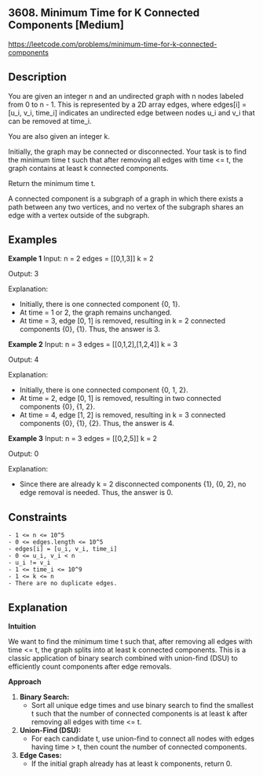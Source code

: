 ## 3608. Minimum Time for K Connected Components [Medium]

https://leetcode.com/problems/minimum-time-for-k-connected-components

## Description
You are given an integer n and an undirected graph with n nodes labeled from 0 to n - 1. This is represented by a 2D array edges, where edges[i] = [u_i, v_i, time_i] indicates an undirected edge between nodes u_i and v_i that can be removed at time_i.

You are also given an integer k.

Initially, the graph may be connected or disconnected. Your task is to find the minimum time t such that after removing all edges with time <= t, the graph contains at least k connected components.

Return the minimum time t.

A connected component is a subgraph of a graph in which there exists a path between any two vertices, and no vertex of the subgraph shares an edge with a vertex outside of the subgraph.

## Examples

**Example 1**
Input:
n = 2
edges = [[0,1,3]]
k = 2

Output:
3

Explanation:
- Initially, there is one connected component {0, 1}.
- At time = 1 or 2, the graph remains unchanged.
- At time = 3, edge [0, 1] is removed, resulting in k = 2 connected components {0}, {1}. Thus, the answer is 3.

**Example 2**
Input:
n = 3
edges = [[0,1,2],[1,2,4]]
k = 3

Output:
4

Explanation:
- Initially, there is one connected component {0, 1, 2}.
- At time = 2, edge [0, 1] is removed, resulting in two connected components {0}, {1, 2}.
- At time = 4, edge [1, 2] is removed, resulting in k = 3 connected components {0}, {1}, {2}. Thus, the answer is 4.

**Example 3**
Input:
n = 3
edges = [[0,2,5]]
k = 2

Output:
0

Explanation:
- Since there are already k = 2 disconnected components {1}, {0, 2}, no edge removal is needed. Thus, the answer is 0.

## Constraints
```
- 1 <= n <= 10^5
- 0 <= edges.length <= 10^5
- edges[i] = [u_i, v_i, time_i]
- 0 <= u_i, v_i < n
- u_i != v_i
- 1 <= time_i <= 10^9
- 1 <= k <= n
- There are no duplicate edges.
```

## Explanation

**Intuition**

We want to find the minimum time t such that, after removing all edges with time <= t, the graph splits into at least k connected components. This is a classic application of binary search combined with union-find (DSU) to efficiently count components after edge removals.

**Approach**

1. **Binary Search:**
   - Sort all unique edge times and use binary search to find the smallest t such that the number of connected components is at least k after removing all edges with time <= t.
2. **Union-Find (DSU):**
   - For each candidate t, use union-find to connect all nodes with edges having time > t, then count the number of connected components.
3. **Edge Cases:**
   - If the initial graph already has at least k components, return 0.
